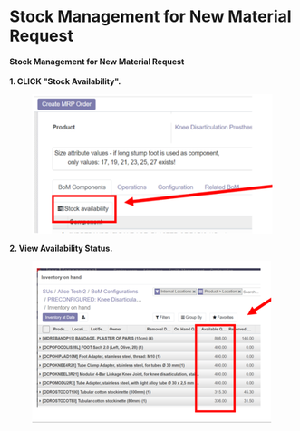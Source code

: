 # Stock Management for New Material Request

#### Stock Management for New Material Request

**1. CLICK "Stock Availability".**&#x20;

<figure><img src="../../../.gitbook/assets/image (20).png" alt=""><figcaption></figcaption></figure>

**2. View Availability Status.**

<figure><img src="../../../.gitbook/assets/image (21).png" alt=""><figcaption></figcaption></figure>

